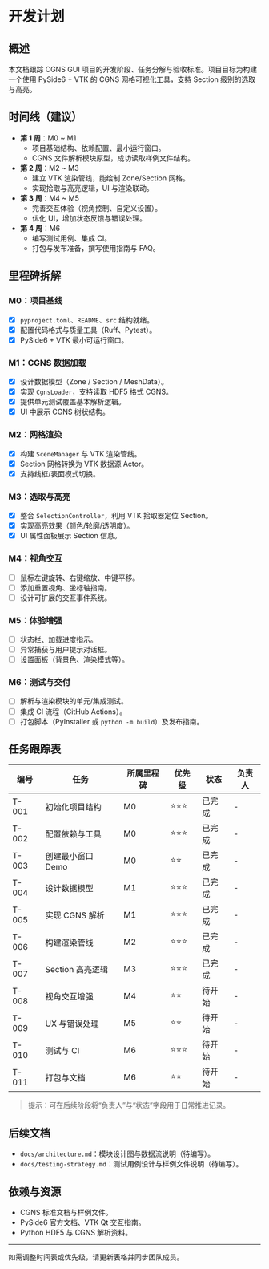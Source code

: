# 开发计划

## 概述

本文档跟踪 CGNS GUI 项目的开发阶段、任务分解与验收标准。项目目标为构建一个使用 PySide6 + VTK 的 CGNS 网格可视化工具，支持 Section 级别的选取与高亮。

## 时间线（建议）

- **第 1 周**：M0 ~ M1
  - 项目基础结构、依赖配置、最小运行窗口。
  - CGNS 文件解析模块原型，成功读取样例文件结构。
- **第 2 周**：M2 ~ M3
  - 建立 VTK 渲染管线，能绘制 Zone/Section 网格。
  - 实现拾取与高亮逻辑，UI 与渲染联动。
- **第 3 周**：M4 ~ M5
  - 完善交互体验（视角控制、自定义设置）。
  - 优化 UI，增加状态反馈与错误处理。
- **第 4 周**：M6
  - 编写测试用例、集成 CI。
  - 打包与发布准备，撰写使用指南与 FAQ。

## 里程碑拆解

### M0：项目基线
- [x] `pyproject.toml`、`README`、`src` 结构就绪。
- [x] 配置代码格式与质量工具（Ruff、Pytest）。
- [x] PySide6 + VTK 最小可运行窗口。

### M1：CGNS 数据加载
- [x] 设计数据模型（Zone / Section / MeshData）。
- [x] 实现 `CgnsLoader`，支持读取 HDF5 格式 CGNS。
- [x] 提供单元测试覆盖基本解析逻辑。
- [x] UI 中展示 CGNS 树状结构。

### M2：网格渲染
- [x] 构建 `SceneManager` 与 VTK 渲染管线。
- [x] Section 网格转换为 VTK 数据源 Actor。
- [x] 支持线框/表面模式切换。

### M3：选取与高亮
- [x] 整合 `SelectionController`，利用 VTK 拾取器定位 Section。
- [x] 实现高亮效果（颜色/轮廓/透明度）。
- [x] UI 属性面板展示 Section 信息。

### M4：视角交互
- [ ] 鼠标左键旋转、右键缩放、中键平移。
- [ ] 添加重置视角、坐标轴指南。
- [ ] 设计可扩展的交互事件系统。

### M5：体验增强
- [ ] 状态栏、加载进度指示。
- [ ] 异常捕获与用户提示对话框。
- [ ] 设置面板（背景色、渲染模式等）。

### M6：测试与交付
- [ ] 解析与渲染模块的单元/集成测试。
- [ ] 集成 CI 流程（GitHub Actions）。
- [ ] 打包脚本（PyInstaller 或 `python -m build`）及发布指南。

## 任务跟踪表

| 编号 | 任务 | 所属里程碑 | 优先级 | 状态 | 负责人 |
| --- | --- | --- | --- | --- | --- |
| T-001 | 初始化项目结构 | M0 | ⭐⭐⭐ | 已完成 | - |
| T-002 | 配置依赖与工具 | M0 | ⭐⭐⭐ | 已完成 | - |
| T-003 | 创建最小窗口 Demo | M0 | ⭐⭐ | 已完成 | - |
| T-004 | 设计数据模型 | M1 | ⭐⭐⭐ | 已完成 | - |
| T-005 | 实现 CGNS 解析 | M1 | ⭐⭐⭐ | 已完成 | - |
| T-006 | 构建渲染管线 | M2 | ⭐⭐⭐ | 已完成 | - |
| T-007 | Section 高亮逻辑 | M3 | ⭐⭐⭐ | 已完成 | - |
| T-008 | 视角交互增强 | M4 | ⭐⭐ | 待开始 | - |
| T-009 | UX 与错误处理 | M5 | ⭐⭐ | 待开始 | - |
| T-010 | 测试与 CI | M6 | ⭐⭐⭐ | 待开始 | - |
| T-011 | 打包与文档 | M6 | ⭐⭐ | 待开始 | - |

> 提示：可在后续阶段将“负责人”与“状态”字段用于日常推进记录。

## 后续文档

- `docs/architecture.md`：模块设计图与数据流说明（待编写）。
- `docs/testing-strategy.md`：测试用例设计与样例文件说明（待编写）。

## 依赖与资源

- CGNS 标准文档与样例文件。 
- PySide6 官方文档、VTK Qt 交互指南。 
- Python HDF5 与 CGNS 解析资料。

---

如需调整时间表或优先级，请更新表格并同步团队成员。